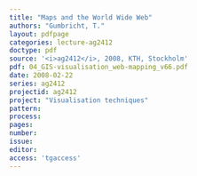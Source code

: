 ```yaml
---
title: "Maps and the World Wide Web"
authors: "Gumbricht, T."
layout: pdfpage
categories: lecture-ag2412
doctype: pdf
source: '<i>ag2412</i>, 2008, KTH, Stockholm'
pdf: 04_GIS-visualisation_web-mapping_v66.pdf
date: 2008-02-22
series: ag2412
projectid: ag2412
project: "Visualisation techniques"
pattern:
process:
pages:
number:
issue:
editor:
access: 'tgaccess'
---
```


